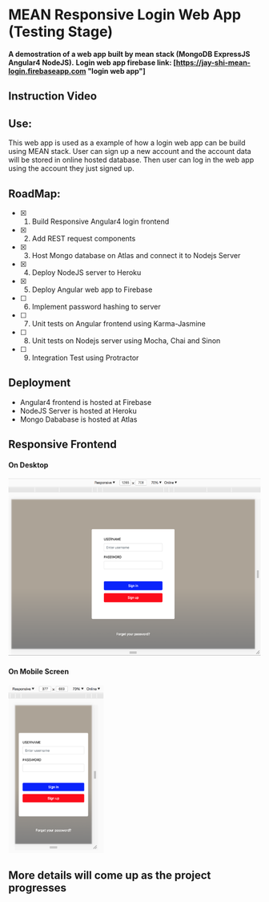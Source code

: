 # MEAN Responsive Login Web App (Testing Stage)

**A demostration of a web app built by mean stack (MongoDB ExpressJS Angular4 NodeJS).**
**Login web app firebase link: [https://jay-shi-mean-login.firebaseapp.com "login web app"]** 

## Instruction Video

## Use:
This web app is used as a example of how a login web app can be build using MEAN stack. User can sign up a new account and the account data will be stored in online hosted database. Then user can log in the web app using the account they just signed up.

## RoadMap:
  - [x] 1. Build Responsive Angular4 login frontend
  - [x] 2. Add REST request components
  - [x] 3. Host Mongo database on Atlas and connect it to Nodejs Server
  - [x] 4. Deploy NodeJS server to Heroku
  - [x] 5. Deploy Angular web app to Firebase
  - [ ] 6. Implement password hashing to server
  - [ ] 7. Unit tests on Angular frontend using Karma-Jasmine
  - [ ] 8. Unit tests on Nodejs server using Mocha, Chai and Sinon
  - [ ] 9. Integration Test using Protractor

## Deployment
* Angular4 frontend is hosted at Firebase
* NodeJS Server is hosted at Heroku
* Mongo Dababase is hosted at Atlas

## Responsive Frontend
#### On Desktop
<img src="./imgs/rwd-desktop.png" width="633" height="354" />

#### On Mobile Screen
<img src="./imgs/rwd-mobile.png" width="190" height="335" />



## More details will come up as the project progresses